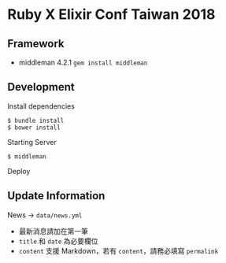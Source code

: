 Ruby X Elixir Conf Taiwan 2018
===

## Framework

- middleman 4.2.1
`gem install middleman`

## Development

Install dependencies
```
$ bundle install
$ bower install
```

Starting Server
```
$ middleman
```

Deploy

## Update Information

News -> `data/news.yml`
- 最新消息請加在第一筆
- `title` 和 `date` 為必要欄位
- `content` 支援 Markdown，若有 `content`，請務必填寫 `permalink`